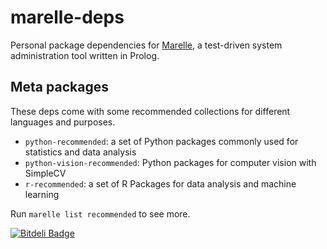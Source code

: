 # marelle-deps

Personal package dependencies for [Marelle](https://github.com/larsyencken/marelle), a test-driven system administration tool written in Prolog.

## Meta packages

These deps come with some recommended collections for different languages and purposes.

- `python-recommended`: a set of Python packages commonly used for statistics and data analysis
- `python-vision-recommended`: Python packages for computer vision with SimpleCV
- `r-recommended`: a set of R Packages for data analysis and machine learning

Run `marelle list recommended` to see more.


[![Bitdeli Badge](https://d2weczhvl823v0.cloudfront.net/larsyencken/marelle-deps/trend.png)](https://bitdeli.com/free "Bitdeli Badge")

